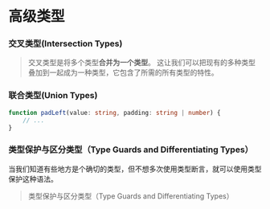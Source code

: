 # 高级类型

### 交叉类型(Intersection Types)

> 交叉类型是将多个类型**合并为一个类型**。 这让我们可以把现有的多种类型叠加到一起成为一种类型，它包含了所需的所有类型的特性。

### 联合类型(Union Types)

```ts
function padLeft(value: string, padding: string | number) {
    // ...
}
```

### 类型保护与区分类型（Type Guards and Differentiating Types）

当我们知道有些地方是个确切的类型，但不想多次使用类型断言，就可以使用类型保护这种语法。

> 类型保护与区分类型（Type Guards and Differentiating Types）
